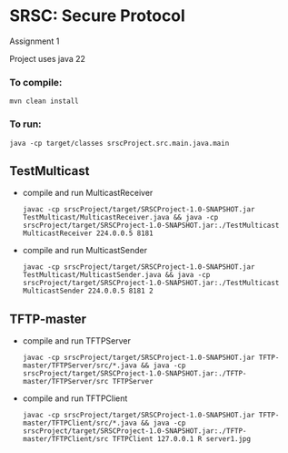 # SRSC: Secure Protocol
Assignment 1

Project uses java 22

### To compile:
```
mvn clean install
```
### To run:
```
java -cp target/classes srscProject.src.main.java.main
```


## TestMulticast

* compile and run MulticastReceiver
  ```
  javac -cp srscProject/target/SRSCProject-1.0-SNAPSHOT.jar TestMulticast/MulticastReceiver.java && java -cp srscProject/target/SRSCProject-1.0-SNAPSHOT.jar:./TestMulticast MulticastReceiver 224.0.0.5 8181
  ```


* compile and run MulticastSender
  ```
  javac -cp srscProject/target/SRSCProject-1.0-SNAPSHOT.jar TestMulticast/MulticastSender.java && java -cp srscProject/target/SRSCProject-1.0-SNAPSHOT.jar:./TestMulticast MulticastSender 224.0.0.5 8181 2
  ```

## TFTP-master

* compile and run TFTPServer
  ```
  javac -cp srscProject/target/SRSCProject-1.0-SNAPSHOT.jar TFTP-master/TFTPServer/src/*.java && java -cp srscProject/target/SRSCProject-1.0-SNAPSHOT.jar:./TFTP-master/TFTPServer/src TFTPServer
  ```


* compile and run TFTPClient
  ```
  javac -cp srscProject/target/SRSCProject-1.0-SNAPSHOT.jar TFTP-master/TFTPClient/src/*.java && java -cp srscProject/target/SRSCProject-1.0-SNAPSHOT.jar:./TFTP-master/TFTPClient/src TFTPClient 127.0.0.1 R server1.jpg
  ```